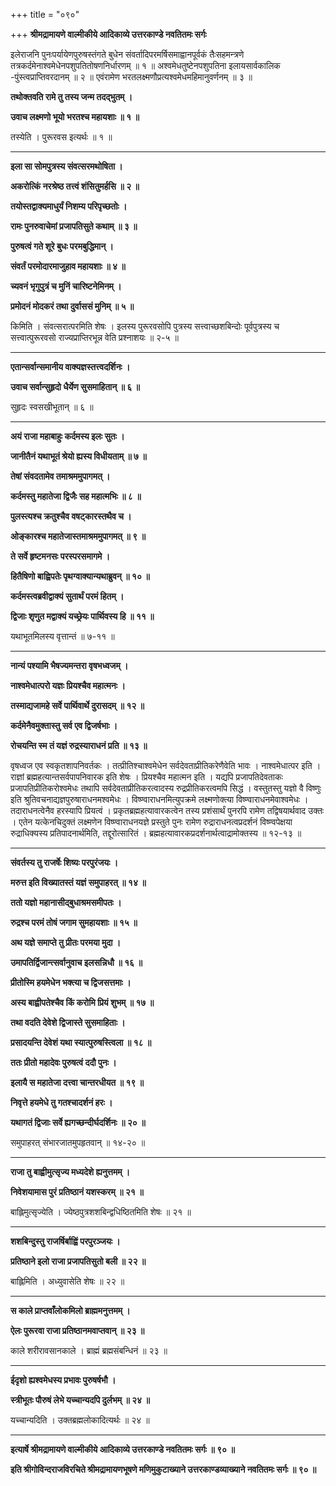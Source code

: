 +++
title = "०९०"

+++
**श्रीमद्रामायणे वाल्मीकीये आदिकाव्ये उत्तरकाण्डे नवतितमः सर्गः**

इलेराजनि पुनःपर्यायेणपुरुषस्तंगते बुधेन संवर्तादिपरमर्षिसमाह्वानपूर्वकं तैःसहमन्त्रणे तत्रकर्दमेनाश्वमेधेनपशुपतितोषणनिर्धारणम् ॥ १ ॥ अश्वमेधतुष्टेनपशुपतिना इलायसार्वकालिक -पुंस्त्वप्राप्तिवरदानम् ॥ २ ॥ एवंरामेण भरतलक्ष्मणौप्रत्यश्वमेधमहिमानुवर्णनम् ॥ ३ ॥

**तथोक्तवति रामे तु तस्य जन्म तदद्भुतम् ।**

**उवाच लक्ष्मणो भूयो भरतश्च महायशाः ॥ १ ॥**

तस्येति । पुरूरवस इत्यर्थः ॥ १ ॥

****

**इला सा सोमपुत्रस्य संवत्सरमथोषिता ।**

**अकरोत्किं नरश्रेष्ठ तत्त्वं शंसितुमर्हसि ॥ २ ॥**

**तयोस्तद्वाक्यमाधुर्यं निशम्य परिपृच्छतोः ।**

**रामः पुनरुवाचेमां प्रजापतिसुते कथाम् ॥ ३ ॥**

**पुरुषत्वं गते शूरे बुधः परमबुद्धिमान् ।**

**संवर्तं परमोदारमाजुहाव महायशाः ॥ ४ ॥**

**च्यवनं भृगुपुत्रं च मुनिं चारिष्टनेमिनम् ।**

**प्रमोदनं मोदकरं तथा दुर्वाससं मुनिम् ॥ ५ ॥**

किमिति । संवत्सरात्परमिति शेषः । इलस्य पुरूरवसोपि पुत्रस्य सत्त्वाच्छशबिन्दोः पूर्वपुत्रस्य च सत्त्वात्पुरूरवसो राज्यप्राप्तिरभून्न वेति प्रश्नाशयः ॥ २-५ ॥

****

**एतान्सर्वान्समानीय वाक्यज्ञस्तत्त्वदर्शिनः ।**

**उवाच सर्वान्सुहृदो धैर्येण सुसमाहितान् ॥ ६ ॥**

सुहृदः स्वसखीभूतान् ॥ ६ ॥

****

**अयं राजा महाबाहुः कर्दमस्य इलः सुतः ।**

**जानीतैनं यथाभूतं श्रेयो ह्यस्य विधीयताम् ॥ ७ ॥**

**तेषां संवदतामेव तमाश्रममुपागमत् ।**

**कर्दमस्तु महातेजा द्विजैः सह महात्मभिः ॥ ८ ॥**

**पुलस्त्यश्च क्रतुश्चैव वषट्कारस्तथैव च ।**

**ओङ्कारश्च महातेजास्तमाश्रममुपागमत् ॥ ९ ॥**

**ते सर्वे हृष्टमनसः परस्परसमागमे ।**

**हितैषिणो बाह्विपतेः पृथग्वाक्यान्यथाब्रुवन् ॥ १० ॥**

**कर्दमस्त्वब्रवीद्वाक्यं सुतार्थं परमं हितम् ।**

**द्विजाः शृणुत मद्वाक्यं यच्छ्रेयः पार्थिवस्य हि ॥ ११ ॥**

यथाभूतमिलस्य वृत्तान्तं ॥ ७-११ ॥

****

**नान्यं पश्यामि भैषज्यमन्तरा वृषभध्वजम् ।**

**नाश्वमेधात्परो यज्ञः प्रियश्चैव महात्मनः ।**

**तस्माद्यजामहे सर्वे पार्थिवार्थे दुरासदम् ॥ १२ ॥**

**कर्दमेनैवमुक्तास्तु सर्व एव द्विजर्षभाः ।**

**रोचयन्ति स्म तं यज्ञं रुद्रस्याराधनं प्रति ॥ १३ ॥**

वृषध्वज एव स्वकृतशापनिवर्तकः । तत्प्रीतिश्चाश्वमेधेन सर्वदेवताप्रीतिकरेणैवेति भावः । नाश्वमेधात्पर इति । राज्ञां ब्रह्महत्यान्तसर्वपापनिवारक इति शेषः । प्रियश्चैव महात्मन इति । यद्यपि प्रजापतिदेवताकः प्रजापतिप्रीतिकरोश्वमेधः तथापि सर्वदेवताप्रीतिकरत्वादस्य रुद्रप्रीतिकरत्वमपि सिद्धं । वस्तुतस्तु यज्ञो वै विष्णुः इति श्रुतिवचनाद्यज्ञपुरुषाराधनमश्वमेधः । विष्ण्वाराधनमित्युपक्रमे लक्ष्मणोक्त्या विष्ण्वाराधनमेवाश्वमेधः । तदाराधनत्वेनैव हरस्यापि प्रियत्वं । प्रकृतब्रह्महत्यावारकत्वेन तस्य प्रशंसार्थं पुनरपि रामेण तद्विषयार्थवाद उक्तः । एतेन यत्केनचिदुक्तं लक्ष्मणेन विष्ण्वाराधनयज्ञे प्रस्तुते पुनः रामेण रुद्राराधनत्वप्रदर्शनं विष्ण्वपेक्षया रुद्राधिक्यस्य प्रतिपादनार्थमिति, तद्दूरोत्सारितं । ब्रह्महत्यावारकप्रदर्शनार्थत्वाद्रामोक्तस्य ॥ १२-१३ ॥

****

**संवर्तस्य तु राजर्षेः शिष्यः परपुरंजयः ।**

**मरुत्त इति विख्यातस्तं यज्ञं समुपाहरत् ॥ १४ ॥**

**ततो यज्ञो महानासीद्बुधाश्रमसमीपतः ।**

**रुद्रश्च परमं तोषं जगाम सुमहायशाः ॥ १५ ॥**

**अथ यज्ञे समाप्ते तु प्रीतः परमया मुदा ।**

**उमापतिर्द्विजान्त्सर्वानुवाच इलसन्निधौ ॥ १६ ॥**

**प्रीतोस्मि हयमेधेन भक्त्या च द्विजसत्तमाः ।**

**अस्य बाह्वीपतेश्चैव किं करोमि प्रियं शुभम् ॥ १७ ॥**

**तथा वदति देवेशे द्विजास्ते सुसमाहिताः ।**

**प्रसादयन्ति देवेशं यथा स्यात्पुरुषस्त्विला ॥ १८ ॥**

**ततः प्रीतो महादेवः पुरुषत्वं ददौ पुनः ।**

**इलायै स महातेजा दत्त्वा चान्तरधीयत ॥ १९ ॥**

**निवृत्ते हयमेधे तु गतश्चादर्शनं हरः ।**

**यथागतं द्विजाः सर्वे ह्यगच्छन्दीर्घदर्शिनः ॥ २० ॥**

समुपाहरत् संभारजातमुपहृतवान् ॥ १४-२० ॥

****

**राजा तु बाह्वीमुत्सृज्य मध्यदेशे ह्यनुत्तमम् ।**

**निवेशयामास पुरं प्रतिष्ठानं यशस्करम् ॥ २१ ॥**

बाह्लिमुत्सृज्येति । ज्येष्ठपुत्रशशबिन्द्वधिष्ठितमिति शेषः ॥ २१ ॥

****

**शशबिन्दुस्तु राजर्षिर्बाह्विं परपुरञ्जयः ।**

**प्रतिष्ठाने इलो राजा प्रजापतिसुतो बली ॥ २२ ॥**

बाह्लिमिति । अध्युवासेति शेषः ॥ २२ ॥

****

**स काले प्राप्तवाँलोकमिलो ब्राह्ममनुत्तमम् ।**

**ऐलः पुरूरवा राजा प्रतिष्ठानमवाप्तवान् ॥ २३ ॥**

काले शरीरावसानकाले । ब्राह्मं ब्रह्मसंबन्धिनं ॥ २३ ॥

****

**ईदृशो ह्यश्वमेधस्य प्रभावः पुरुषर्षभौ ।**

**स्त्रीभूतः पौरुषं लेभे यच्चान्यदपि दुर्लभम् ॥ २४ ॥**

यच्चान्यदिति । उक्तब्रह्मलोकादित्यर्थः ॥ २४ ॥

****

**इत्यार्षे श्रीमद्रामायणे वाल्मीकीये आदिकाव्ये उत्तरकाण्डे नवतितमः सर्गः ॥ ९० ॥**

**इति श्रीगोविन्दराजविरचिते श्रीमद्रामायणभूषणे मणिमुकुटाख्याने उत्तरकाण्डव्याख्याने नवतितमः सर्गः ॥ ९० ॥**
